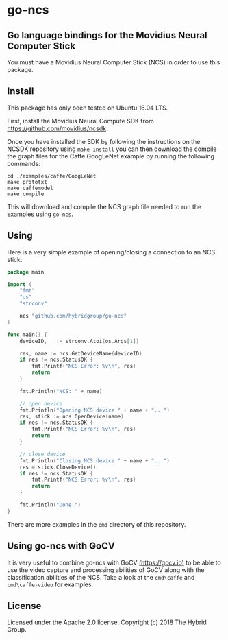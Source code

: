 # go-ncs

## Go language bindings for the Movidius Neural Computer Stick

You must have a Movidius Neural Computer Stick (NCS) in order to use this package.

## Install

This package has only been tested on Ubuntu 16.04 LTS.

First, install the Movidius Neural Compute SDK from https://github.com/movidius/ncsdk

Once you have installed the SDK by following the instructions on the NCSDK repository using `make install` you can then download the compile the graph files for the Caffe GoogLeNet example by running the following commands:

    cd ./examples/caffe/GoogLeNet
    make prototxt
    make caffemodel
    make compile

This will download and compile the NCS graph file needed to run the examples using `go-ncs`.

## Using

Here is a very simple example of opening/closing a connection to an NCS stick:

```go
package main

import (
	"fmt"
	"os"
	"strconv"

	ncs "github.com/hybridgroup/go-ncs"
)

func main() {
	deviceID, _ := strconv.Atoi(os.Args[1])

	res, name := ncs.GetDeviceName(deviceID)
	if res != ncs.StatusOK {
		fmt.Printf("NCS Error: %v\n", res)
		return
	}

	fmt.Println("NCS: " + name)

	// open device
	fmt.Println("Opening NCS device " + name + "...")
	res, stick := ncs.OpenDevice(name)
	if res != ncs.StatusOK {
		fmt.Printf("NCS Error: %v\n", res)
		return
	}

	// close device
	fmt.Println("Closing NCS device " + name + "...")
	res = stick.CloseDevice()
	if res != ncs.StatusOK {
		fmt.Printf("NCS Error: %v\n", res)
		return
	}

	fmt.Println("Done.")
}
```

There are more examples in the `cmd` directory of this repository.

## Using go-ncs with GoCV

It is very useful to combine go-ncs with GoCV [(https://gocv.io)](https://gocv.io) to be able to use the video capture and processing abilities of GoCV along with the classification abilities of the NCS. Take a look at the `cmd\caffe` and `cmd\caffe-video` for examples.


## License

Licensed under the Apache 2.0 license. Copyright (c) 2018 The Hybrid Group.
